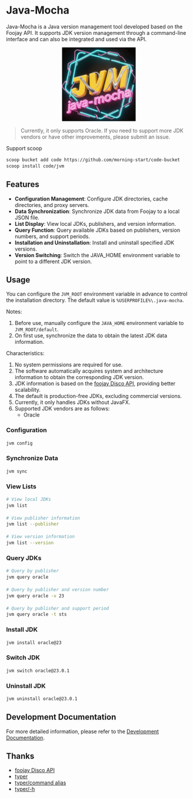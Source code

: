 # Java-Mocha

Java-Mocha is a Java version management tool developed based on the Foojay API. It supports JDK version management through a command-line interface and can also be integrated and used via the API.

<div align=center><img src="logo.png" width="200" height="200"></div>

> Currently, it only supports Oracle. If you need to support more JDK vendors or have other improvements, please submit an issue.

Support scoop

```bash
scoop bucket add code https://github.com/morning-start/code-bucket
scoop install code/jvm
```

## Features

- **Configuration Management**: Configure JDK directories, cache directories, and proxy servers.
- **Data Synchronization**: Synchronize JDK data from Foojay to a local JSON file.
- **List Display**: View local JDKs, publishers, and version information.
- **Query Function**: Query available JDKs based on publishers, version numbers, and support periods.
- **Installation and Uninstallation**: Install and uninstall specified JDK versions.
- **Version Switching**: Switch the JAVA_HOME environment variable to point to a different JDK version.

## Usage

You can configure the `JVM_ROOT` environment variable in advance to control the installation directory. The default value is `%USERPROFILE%\.java-mocha`.

Notes:

1. Before use, manually configure the `JAVA_HOME` environment variable to `JVM_ROOT/default`.
2. On first use, synchronize the data to obtain the latest JDK data information.

Characteristics:

1. No system permissions are required for use.
2. The software automatically acquires system and architecture information to obtain the corresponding JDK version.
3. JDK information is based on the [foojay Disco API](https://github.com/foojayio/discoapi), providing better scalability.
4. The default is production-free JDKs, excluding commercial versions.
5. Currently, it only handles JDKs without JavaFX.
6. Supported JDK vendors are as follows:
    - Oracle

### Configuration

```bash
jvm config
```

### Synchronize Data

```bash
jvm sync
```

### View Lists

```bash
# View local JDKs
jvm list

# View publisher information
jvm list --publisher

# View version information
jvm list --version
```

### Query JDKs

```bash
# Query by publisher
jvm query oracle

# Query by publisher and version number
jvm query oracle -v 23

# Query by publisher and support period
jvm query oracle -t sts
```

### Install JDK

```bash
jvm install oracle@23
```

### Switch JDK

```bash
jvm switch oracle@23.0.1
```

### Uninstall JDK

```bash
jvm uninstall oracle@23.0.1
```

## Development Documentation

For more detailed information, please refer to the [Development Documentation](d:\Workplace\APP\Python\java-mocha\DEVELOP_DOC.md).

## Thanks

- [foojay Disco API](https://github.com/foojayio/discoapi)
- [typer](https://github.com/tiangolo/typer)
- [typer/command alias](https://github.com/fastapi/typer/issues/132#issuecomment-2417492805)
- [typer/-h](https://github.com/fastapi/typer/issues/537)
